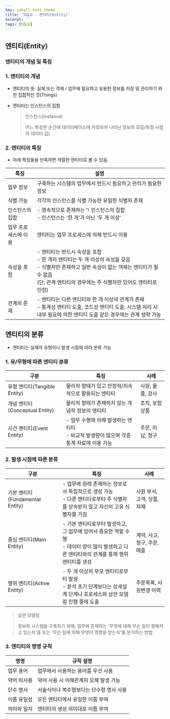 ```yaml
---
key: jekyll-text-theme
title: 'SQLD - 엔티티(Entity)'
excerpt: ''
tags: [SQLD]
---
```


## 엔티티(Entity)

### 엔티티의 개념 및 특징

### 1. 엔티티의 개념

* 엔티티의 뜻: 실체 또는 객체 / 업무에 필요하고 유용한 정보를 저장 및 관리하기 위한 집합적인 것(Things)

* 엔티티는 인스턴스의 집합

  > 인스턴스(Instance)
  >
  > 어느 특정한 순간에 데이터베이스에 저장되어 나타난 정보의 모임(특정 시점의 데이터 값)

### 2. 엔티티의 특징

* 아래 특징들을 만족하면 적절한 엔티티로 볼 수 있음.

| 특징                 | 설명                                                         |
| -------------------- | ------------------------------------------------------------ |
| 업무 정보            | 구축하는 시스템의 업무에서 반드시 필요하고 관리가 필요한 정보 |
| 식별 가능            | 각각의 인스턴스를 식별 가능한 유일한 식별자 존재             |
| 인스턴스의 집합      | - 영속적으로 존재하는ㄱ 인스턴스의 집합<br/>- 인스턴스는 '한 개'가 아닌 '두 개 이상' |
| 업무 프로세스에 이용 | 엔티티는 업무 프로세스에 의해 반드시 이용                    |
| 속성을 포함          | - 엔티티는 반드시 속성을 포함<br/>- 한 개의 엔티티는 두 개 이상의 속성을 갖음<br/>- 식별자만 존재하고 일반 속성이 없는 객체는 엔티티가 될 수 없음<br/>(단, 관계 엔티티의 경우에는 주 식별자만 있어도 엔티티로 인정) |
| 관계의 존재          | - 엔티티는 다른 엔티티와 한 개 이상의 관계가 존재<br/>- 통계성 엔티티 도출, 코드성 엔티티 도출, 시스템 처리 시 내부 필요에 의한 엔티티 도출 같은 경우에는 관계 생략 가능 |

## 엔티티의 분류

* 엔티티는 실제의 유형이나 발생 시점에 따라 분류 가능

### 1. 유/무형에 따른 엔티티 분류

| 구분                           | 특징                                                         | 사례             |
| ------------------------------ | ------------------------------------------------------------ | ---------------- |
| 유형 엔티티(Tangible Entity)   | 물리적 형태가 있고 안정적/지속적으로 활용되는 엔티티         | 사원, 물품, 강사 |
| 개념 엔티티(Conceptual Entity) | 물리적 형태가 존재하지 않는 개념적 정보의 엔티티             | 조직, 보험상품   |
| 사건 엔티티(Event Entity)      | - 업무 수행에 의해 발생하는 엔티티<br/>- 비교적 발생량이 많으며 각종 통계 자료에 이용 가능 | 주문, 미납, 청구 |

### 2. 발생 시점에 따른 분류

| 구분                             | 특징                                                         | 사례                         |
| -------------------------------- | ------------------------------------------------------------ | ---------------------------- |
| 기본 엔티티 (Fundamental Entity) | - 업무에 원래 존재하는 정보로서 독립적으로 생성 가능<br/>- 다른 엔티티로부터 주 식별자를 상속받지 않고 자신의 고유 식별자를 가짐 | 사원 부서, 고객, 상품, 자재  |
| 중심 엔티티(Main Entity)         | - 기본 엔티티로부터 발생하고, 그 업무에 있어서 중요한 역할 수행<br/>- 데이터 양이 많이 발생하고 다른 엔티티와의 관계를 통해 행위 엔티티를 생성 | 계약, 사고, 청구, 주문, 매출 |
| 행위 엔티티(Active Entity)       | - 두 개 이상의 부모 엔티티로부터 발생 <br/>- 분석 초기 단계보다는 상세설계 단계나 프로세스와 상관 모델링 진행 중에 도출 | 주문목록, 사원변경 이력      |

> 상관 모델링
>
> 정보화 시스템을 구축하기 위해, 업무에 존재하는 '무엇에 대해 무슨 일이 행해지고 있는지'를 또는 '무슨 일에 의해 무엇이 영향을 받는지'를 분석하는 방법



### 3. 엔티티의 명명 규칙

| 명명        | 규칙 설명                                |
| ----------- | ---------------------------------------- |
| 업무 용어   | 업무에서 사용하는 용어를 우선 사용       |
| 약어 미사용 | 약어 사용 시 이해관계자 오해 발생 가능   |
| 단수 명사   | 서술식이나 복수형보다는 단수형 명사 사용 |
| 이름 유일성 | 모든 엔티티에서 유일한 이름 부여         |
| 의미와 일치 | 엔티티의 생성 의미대로 이름 부여         |

